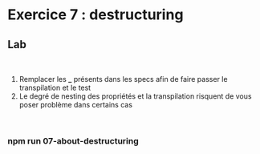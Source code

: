 <!-- .slide: class="exercice" -->

# Exercice 7 : destructuring

## Lab

<br>

1. Remplacer les <b>\_</b> présents dans les specs afin de faire passer le transpilation et le test
2. Le degré de nesting des propriétés et la transpilation risquent de vous poser problème dans certains cas

<br>

### npm run 07-about-destructuring
